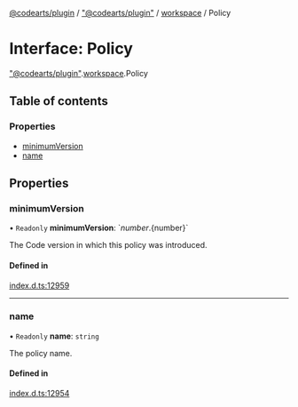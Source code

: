 [@codearts/plugin](../README.md) / ["@codearts/plugin"](../modules/_codearts_plugin_.md) / [workspace](../modules/codearts_plugin_.workspace.md) / Policy

# Interface: Policy

["@codearts/plugin"](../modules/_codearts_plugin_.md).[workspace](../modules/codearts_plugin_.workspace.md).Policy

## Table of contents

### Properties

- [minimumVersion](codearts_plugin_.workspace.Policy.md#minimumversion)
- [name](codearts_plugin_.workspace.Policy.md#name)

## Properties

### minimumVersion

• `Readonly` **minimumVersion**: \`${number}.${number}\`

The Code version in which this policy was introduced.

#### Defined in

[index.d.ts:12959](https://github.com/shuyaqian/cloudide-plugin-api/blob/5b69219/index.d.ts#L12959)

___

### name

• `Readonly` **name**: `string`

The policy name.

#### Defined in

[index.d.ts:12954](https://github.com/shuyaqian/cloudide-plugin-api/blob/5b69219/index.d.ts#L12954)
